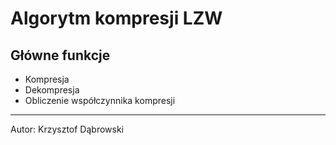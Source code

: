 # Algorytm kompresji LZW

## Główne funkcje
* Kompresja
* Dekompresja
* Obliczenie współczynnika kompresji

--------------------
Autor: Krzysztof Dąbrowski
